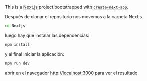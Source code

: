 This is a [Next.js](https://nextjs.org/) project bootstrapped with [`create-next-app`](https://github.com/vercel/next.js/tree/canary/packages/create-next-app).

Después de clonar el repositorio nos movemos a la carpeta Nextjs

```bash
cd Nextjs
```

luego hay que instalar las dependencias:

```bash
npm install
```

y al final iniciar la aplicación:

```bash
npm run dev
```

abrir en el navegador [http://localhost:3000](http://localhost:3000) para ver el resultado
